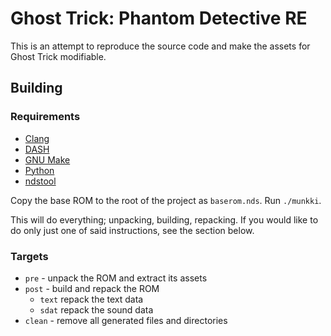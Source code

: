 # Ghost Trick: Phantom Detective RE
This is an attempt to reproduce the source code and make the assets for Ghost
Trick modifiable.

## Building
### Requirements
* [Clang](https://clang.llvm.org)
* [DASH](http://gondor.apana.org.au/~herbert/dash)
* [GNU Make](https://www.gnu.org/software/make)
* [Python](https://www.python.org)
* [ndstool](https://github.com/devkitPro/ndstool)

Copy the base ROM to the root of the project as `baserom.nds`.
Run `./munkki`.

This will do everything; unpacking, building, repacking. If you would like to
do only just one of said instructions, see the section below.

### Targets
* `pre` - unpack the ROM and extract its assets
* `post` - build and repack the ROM
	* `text` repack the text data
	* `sdat` repack the sound data
* `clean` - remove all generated files and directories

